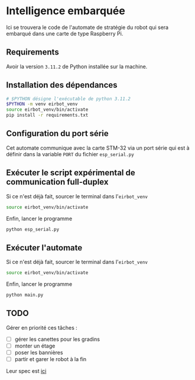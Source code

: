 # Intelligence embarquée

Ici se trouvera le code de l'automate de stratégie du robot qui sera embarqué
dans une carte de type Raspberry Pi.

## Requirements

Avoir la version `3.11.2` de Python installée sur la machine.

## Installation des dépendances

```sh
# $PYTHON désigne l'exécutable de python 3.11.2
$PYTHON -m venv eirbot_venv
source eirbot_venv/bin/activate
pip install -r requirements.txt
```

## Configuration du port série

Cet automate communique avec la carte STM-32 via un port série qui est à
définir dans la variable `PORT` du fichier `esp_serial.py`

## Exécuter le script expérimental de communication full-duplex

Si ce n'est déjà fait, sourcer le terminal dans l'`eirbot_venv`

```sh
source eirbot_venv/bin/activate
```

Enfin, lancer le programme

```sh
python esp_serial.py
```

## Exécuter l'automate

Si ce n'est déjà fait, sourcer le terminal dans l'`eirbot_venv`

```sh
source eirbot_venv/bin/activate
```

Enfin, lancer le programme

```sh
python main.py
```

## TODO

Gérer en priorité ces tâches :

- [ ] gérer les canettes pour les gradins
- [ ] monter un étage
- [ ] poser les bannières
- [ ] partir et garer le robot à la fin

Leur spec est [ici](https://www.eurobot.org/wp-content/uploads/2024/10/Eurobot2025_Rules.pdf)
